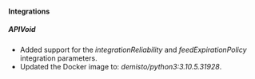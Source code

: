#### Integrations
##### APIVoid
- Added support for the *integrationReliability* and *feedExpirationPolicy* integration parameters.
- Updated the Docker image to: *demisto/python3:3.10.5.31928*.